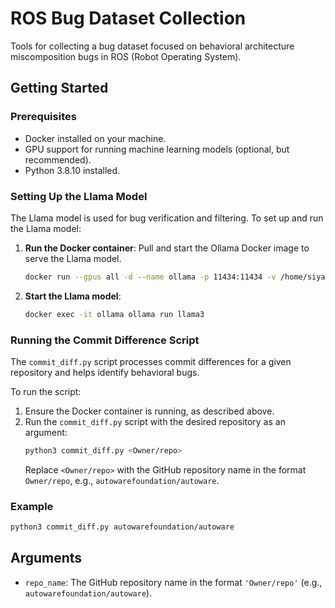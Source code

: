 # ROS Bug Dataset Collection

Tools for collecting a bug dataset focused on behavioral architecture miscomposition bugs in ROS (Robot Operating System).

## Getting Started

### Prerequisites
- Docker installed on your machine.
- GPU support for running machine learning models (optional, but recommended).
- Python 3.8.10 installed.

### Setting Up the Llama Model
The Llama model is used for bug verification and filtering. To set up and run the Llama model:

1. **Run the Docker container**: Pull and start the Ollama Docker image to serve the Llama model.
   ```sh
   docker run --gpus all -d --name ollama -p 11434:11434 -v /home/siyanwu/ollama_verify_bug/ollama_models:/root/.ollama ollama/ollama
   ```

2. **Start the Llama model**:
   ```sh
   docker exec -it ollama ollama run llama3
   ```

### Running the Commit Difference Script
The `commit_diff.py` script processes commit differences for a given repository and helps identify behavioral bugs.

To run the script:

1. Ensure the Docker container is running, as described above.
2. Run the `commit_diff.py` script with the desired repository as an argument:
   ```sh
   python3 commit_diff.py <Owner/repo>
   ```
   Replace `<Owner/repo>` with the GitHub repository name in the format `Owner/repo`, e.g., `autowarefoundation/autoware`.

### Example
```sh
python3 commit_diff.py autowarefoundation/autoware
```

## Arguments
- `repo_name`: The GitHub repository name in the format `'Owner/repo'` (e.g., `autowarefoundation/autoware`).

